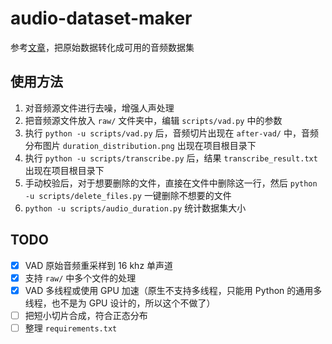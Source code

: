 # audio-dataset-maker
参考[文章](https://echoccc.online/posts/tts-2025/)，把原始数据转化成可用的音频数据集

## 使用方法
1. 对音频源文件进行去噪，增强人声处理
2. 把音频源文件放入 `raw/` 文件夹中，编辑 `scripts/vad.py` 中的参数
3. 执行 `python -u scripts/vad.py` 后，音频切片出现在 `after-vad/` 中，音频分布图片 `duration_distribution.png` 出现在项目根目录下
4. 执行 `python -u scripts/transcribe.py` 后，结果 `transcribe_result.txt` 出现在项目根目录下
5. 手动校验后，对于想要删除的文件，直接在文件中删除这一行，然后 `python -u scripts/delete_files.py` 一键删除不想要的文件
6. `python -u scripts/audio_duration.py` 统计数据集大小

## TODO
- [x] VAD 原始音频重采样到 16 khz 单声道 
- [x] 支持 `raw/` 中多个文件的处理
- [x] VAD 多线程或使用 GPU 加速（原生不支持多线程，只能用 Python 的通用多线程，也不是为 GPU 设计的，所以这个不做了）
- [ ] 把短小切片合成，符合正态分布
- [ ] 整理 `requirements.txt`
